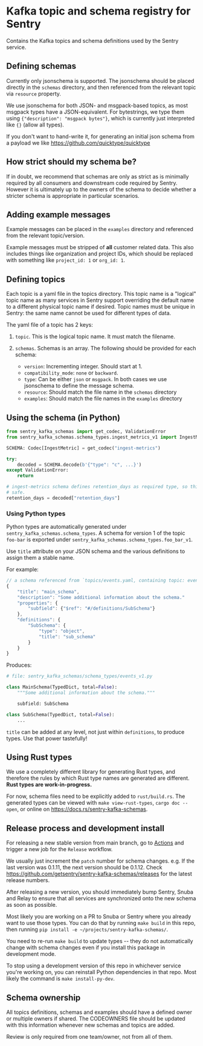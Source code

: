 # Kafka topic and schema registry for Sentry

Contains the Kafka topics and schema definitions used by the Sentry service.

## Defining schemas

Currently only jsonschema is supported. The jsonschema should be placed directly in the `schemas` directory, and then referenced from the relevant topic via `resource` property.

We use jsonschema for both JSON- and msgpack-based topics, as most msgpack types have a JSON-equivalent. For bytestrings, we type them using `{"description": "msgpack bytes"}`, which is currently just interpreted like `{}` (allow all types).

If you don't want to hand-write it, for generating an initial json schema from a payload we like https://github.com/quicktype/quicktype

## How strict should my schema be?

If in doubt, we recommend that schemas are only as strict as is minimally required by all consumers and downstream code required by Sentry. However it is ultimately up to the owners of the schema to decide whether a stricter schema is appropriate in particular scenarios.

## Adding example messages

Example messages can be placed in the `examples` directory and referenced from the relevant topic/version.

Example messages must be stripped of **all** customer related data. This also includes things like organization and project IDs, which should be replaced with something like `project_id: 1` or `org_id: 1`.

## Defining topics

Each topic is a yaml file in the topics directory. This topic name is a "logical" topic name as many services in Sentry support overriding the default name to a different physical topic name if desired. Topic names must be unique in Sentry: the same name cannot be used for different types of data.

The yaml file of a topic has 2 keys:

1. `topic`. This is the logical topic name. It must match the filename.

2. `schemas`. Schemas is an array. The following should be provided for each schema:
   - `version`: Incrementing integer. Should start at 1.
   - `compatibility_mode`: `none` or `backward`.
   - `type`: Can be either `json` or `msgpack`. In both cases we use
     jsonschema to define the message schema.
   - `resource`: Should match the file name in the `schemas` directory
   - `examples`: Should match the file names in the `examples` directory

## Using the schema (in Python)

```python
from sentry_kafka_schemas import get_codec, ValidationError
from sentry_kafka_schemas.schema_types.ingest_metrics_v1 import IngestMetric

SCHEMA: Codec[IngestMetric] = get_codec("ingest-metrics")

try:
    decoded = SCHEMA.decode(b'{"type": "c", ...}')
except ValidationError:
    return

# ingest-metrics schema defines retention_days as required type, so this is
# safe.
retention_days = decoded["retention_days"]
```

### Using Python types

Python types are automatically generated under
`sentry_kafka_schemas.schema_types`. A schema for version 1 of the topic
`foo-bar` is exported under `sentry_kafka_schemas.schema_types.foo_bar_v1`.

Use `title` attribute on your JSON schema and the various definitions to assign them a stable name.

For example:

```javascript
// a schema referenced from `topics/events.yaml, containing topic: events
{
    "title": "main_schema",
    "description": "Some additional information about the schema."
    "properties": {
        "subfield": {"$ref": "#/definitions/SubSchema"}
    },
    "definitions": {
        "SubSchema": {
            "type": "object",
            "title": "sub_schema"
        }
    }
}
```

Produces:

```python
# file: sentry_kafka_schemas/schema_types/events_v1.py

class MainSchema(TypedDict, total=False):
    """Some additional information about the schema."""

    subfield: SubSchema

class SubSchema(TypedDict, total=False):
    ...
```

`title` can be added at any level, not just within `definitions`, to produce
types. Use that power tastefully!

## Using Rust types

We use a completely different library for generating Rust types, and therefore
the rules by which Rust type names are generated are different. **Rust types
are work-in-progress.**

For now, schema files need to be explicitly added to `rust/build.rs`. The
generated types can be viewed with `make view-rust-types`, `cargo doc --open`, or
online on https://docs.rs/sentry-kafka-schemas.

## Release process and development install

For releasing a new stable version from main branch, go to
[Actions](https://github.com/getsentry/sentry-kafka-schemas/actions) and
trigger a new job for the `Release` workflow.

We usually just increment the `patch` number for schema changes.
e.g. If the last version was 0.1.11, the next version should be 0.1.12.
Check https://github.com/getsentry/sentry-kafka-schemas/releases for the latest release numbers.

After releasing a new version, you should immediately bump Sentry, Snuba and
Relay to ensure that all services are synchronized onto the new schema as
soon as possible.

Most likely you are working on a PR to Snuba or Sentry where you already want
to use those types. You can do that by running `make build` in this repo, then
running `pip install -e ~/projects/sentry-kafka-schemas/`.

You need to re-run `make build` to update types -- they do not automatically
change with schema changes even if you install this package in development
mode.

To stop using a development version of this repo in whichever service you're
working on, you can reinstall Python dependencies in that repo. Most likely the
command is `make install-py-dev`.

## Schema ownership

All topics definitions, schemas and examples should have a defined owner or multiple owners if shared.
The CODEOWNERS file should be updated with this information whenever new schemas and topics are added.

Review is only required from one team/owner, not from all of them.
